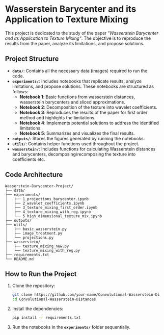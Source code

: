 # Wasserstein Barycenter and its Application to Texture Mixing

This project is dedicated to the study of the paper *"Wasserstein Barycenter and its Application to Texture Mixing"*. The objective is to reproduce the results from the paper, analyze its limitations, and propose solutions.

## Project Structure

- **`data/`**: Contains all the necessary data (images) required to run the code.
- **`experiments/`**: Includes notebooks that replicate results, analyze limitations, and propose solutions. These notebooks are structured as follows:
  - **Notebook 1**: Basic functions from wasserstein distances, wasserstein barycenters and sliced approximations.
  - **Notebook 2**: Decomposition of the texture into wavelet coefficients.
  - **Notebook 3**: Reproduces the results of the paper for first order method and highlights the limitations.
  - **Notebook 4**: Implements potential solutions to address the identified limitations.
  - **Notebook 5**: Summarizes and visualizes the final results.
- **`outputs/`**: Stores the figures generated by running the notebooks.
- **`utils/`**: Contains helper functions used throughout the project.
- **`wasserstein/`**: Includes functions for calculating Wasserstein distances and barycenters, decomposing/recomposing the texture into coefficients etc.

## Code Architecture

```plaintext
Wasserstein-Barycenter-Project/  
├── data/                        
├── experiments/                 
│   ├── 1_projections_barycenter.ipynb       
│   ├── 2_wavelet_coefficients.ipynb         
│   ├── 3_texture_mixing_first_order.ipynb   
│   ├── 4_texture_mixing_with_reg.ipynb      
│   └── 5_high_dimensional_texture_mix.ipynb         
├── outputs/                     
├── utils/                                   
│   ├── basic_wasserstein.py    
│   ├── image_treatment.py      
│   └── projections.py                       
├── wasserstein/                 
│   ├── texture_mixing_new.py  
│   └── texture_mixing_with_reg.py             
├── requirements.txt             
└── README.md
```                

## How to Run the Project

1. Clone the repository:
   ```bash
   git clone https://github.com/your-name/Convolutional-Wasserstein-Distances.git
   cd Convolutional-Wasserstein-Distances

2. Install the dependencies:
   ```bash
   pip install -r requirements.txt

3. Run the notebooks in the **`experiments/`** folder sequentially.



